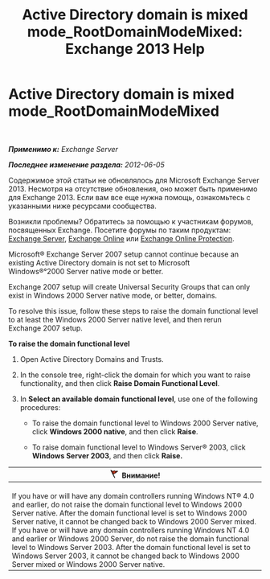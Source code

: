 ﻿---
title: 'Active Directory domain is mixed mode_RootDomainModeMixed: Exchange 2013 Help'
TOCTitle: Active Directory domain is mixed mode_RootDomainModeMixed
ms:assetid: 9f60096e-3eaa-40d8-bde5-13ada5855702
ms:mtpsurl: https://technet.microsoft.com/ru-ru/library/ms.exch.setupreadiness.rootdomainmodemixed(v=EXCHG.150)
ms:contentKeyID: 50488747
ms.date: 04/30/2018
mtps_version: v=EXCHG.150
ms.translationtype: HT
---

# Active Directory domain is mixed mode\_RootDomainModeMixed

 

_**Применимо к:** Exchange Server_

_**Последнее изменение раздела:** 2012-06-05_

Содержимое этой статьи не обновлялось для Microsoft Exchange Server 2013. Несмотря на отсутствие обновления, оно может быть применимо для Exchange 2013. Если вам все еще нужна помощь, ознакомьтесь с указанными ниже ресурсами сообщества.

Возникли проблемы? Обратитесь за помощью к участникам форумов, посвященных Exchange. Посетите форумы по таким продуктам: [Exchange Server](https://go.microsoft.com/fwlink/p/?linkid=60612), [Exchange Online](https://go.microsoft.com/fwlink/p/?linkid=267542) или [Exchange Online Protection](https://go.microsoft.com/fwlink/p/?linkid=285351).

Microsoft® Exchange Server 2007 setup cannot continue because an existing Active Directory domain is not set to Microsoft Windows®°2000 Server native mode or better.

Exchange 2007 setup will create Universal Security Groups that can only exist in Windows 2000 Server native mode, or better, domains.

To resolve this issue, follow these steps to raise the domain functional level to at least the Windows 2000 Server native level, and then rerun Exchange 2007 setup.

**To raise the domain functional level**

1.  Open Active Directory Domains and Trusts.

2.  In the console tree, right-click the domain for which you want to raise functionality, and then click **Raise Domain Functional Level**.

3.  In **Select an available domain functional level**, use one of the following procedures:
    
      - To raise the domain functional level to Windows 2000 Server native, click **Windows 2000 native**, and then click **Raise**.
    
      - To raise domain functional level to Windows Server® 2003, click **Windows Server 2003**, and then click **Raise.**

<table>
<thead>
<tr class="header">
<th><img src="images/Dd876857.Caution(EXCHG.150).gif" title="Внимание!" alt="Внимание!" />Внимание!</th>
</tr>
</thead>
<tbody>
<tr class="odd">
<td><br />
If you have or will have any domain controllers running Windows NT® 4.0 and earlier, do not raise the domain functional level to Windows 2000 Server native. After the domain functional level is set to Windows 2000 Server native, it cannot be changed back to Windows 2000 Server mixed.<br />
If you have or will have any domain controllers running Windows NT 4.0 and earlier or Windows 2000 Server, do not raise the domain functional level to Windows Server 2003. After the domain functional level is set to Windows Server 2003, it cannot be changed back to Windows 2000 Server mixed or Windows 2000 Server native.</td>
</tr>
</tbody>
</table>



